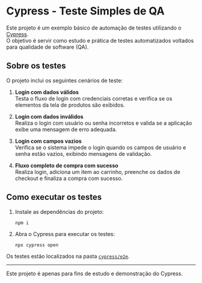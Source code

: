 # Cypress - Teste Simples de QA

Este projeto é um exemplo básico de automação de testes utilizando o [Cypress](https://www.cypress.io/).  
O objetivo é servir como estudo e prática de testes automatizados voltados para qualidade de software (QA).

## Sobre os testes

O projeto inclui os seguintes cenários de teste:

1. **Login com dados válidos**  
   Testa o fluxo de login com credenciais corretas e verifica se os elementos da tela de produtos são exibidos.

2. **Login com dados inválidos**  
   Realiza o login com usuário ou senha incorretos e valida se a aplicação exibe uma mensagem de erro adequada.

3. **Login com campos vazios**  
   Verifica se o sistema impede o login quando os campos de usuário e senha estão vazios, exibindo mensagens de validação.

4. **Fluxo completo de compra com sucesso**  
   Realiza login, adiciona um item ao carrinho, preenche os dados de checkout e finaliza a compra com sucesso.

## Como executar os testes


1. Instale as dependências do projeto:
   ```
   npm i
   ```

2. Abra o Cypress para executar os testes:
   ```
   npx cypress open
   ```

Os testes estão localizados na pasta [`cypress/e2e`](cypress/e2e/login.cy.js).

---

Este projeto é apenas para fins de estudo e demonstração do Cypress.